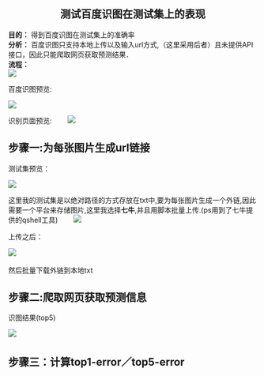 <div align = "center">

## 测试百度识图在测试集上的表现
</div>

**目的：** 得到百度识图在测试集上的准确率　　  
**分析：** 百度识图只支持本地上传以及输入url方式,（这里采用后者）且未提供API接口，因此只能爬取网页获取预测结果．　　  
**流程：**　   
![](http://upload-images.jianshu.io/upload_images/8798237-d92e55d170436e28.PNG?imageMogr2/auto-orient/strip%7CimageView2/2/w/1240)  

百度识图预览:　　

![ ](http://upload-images.jianshu.io/upload_images/8798237-6197900c68d063a0.png?imageMogr2/auto-orient/strip%7CimageView2/2/w/1240)

识别页面预览:　　
![](http://upload-images.jianshu.io/upload_images/8798237-d47b9d48513f825a.png?imageMogr2/auto-orient/strip%7CimageView2/2/w/1240)

## 步骤一:为每张图片生成url链接　　
测试集预览：　　

![](http://upload-images.jianshu.io/upload_images/8798237-f365f0c4557c841c.png?imageMogr2/auto-orient/strip%7CimageView2/2/w/1240)


这里我的测试集是以绝对路径的方式存放在txt中,要为每张图片生成一个外链,因此需要一个平台来存储图片,这里我选择**七牛**,并且用脚本批量上传.(ps用到了七牛提供的qshell工具)　　
![](http://upload-images.jianshu.io/upload_images/8798237-79855806a78a580e.png?imageMogr2/auto-orient/strip%7CimageView2/2/w/1240)　　

上传之后：　　

![](http://upload-images.jianshu.io/upload_images/8798237-3faef2504ec27737.png?imageMogr2/auto-orient/strip%7CimageView2/2/w/1240)　　

然后批量下载外链到本地txt　　


## 步骤二:爬取网页获取预测信息　　   
识图结果(top5)　　    

![](http://upload-images.jianshu.io/upload_images/8798237-d874c117b7885a8f.png?imageMogr2/auto-orient/strip%7CimageView2/2/w/1240)　
　  
## 步骤三：计算top1-error／top5-error　　 


